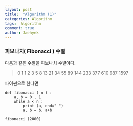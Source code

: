 ```yaml
---
layout: post
title:  "Algorithm (1)"
categories: Algorithm
tags:  Algorithm
comment: true
author: Jaehyek
---
```


### 피보나치( Fibonacci ) 수열 
다음과 같은 수열을 피보나치 수열이다. 

> 0 1 1 2 3 5 8 13 21 34 55 89 144 233 377 610 987 1597 
 
파이썬으로 한다면 

```
def fibonacci ( n ) : 
    a, b = 0 , 1 
    while a < n : 
        print (a, end=" ")
        a, b = b, a+b
        
fibonacci (2000)

```

